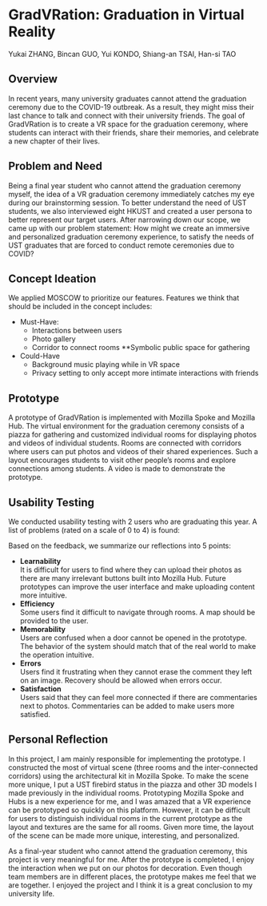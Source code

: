 # GradVRation: Graduation in Virtual Reality

Yukai ZHANG, Bincan GUO, Yui KONDO, Shiang-an TSAI, Han-si TAO

## Overview
In recent years, many university graduates cannot attend the graduation ceremony due to the COVID-19 outbreak. As a result, they might miss their last chance to talk and connect with their university friends. The goal of GradVRation is to create a VR space for the graduation ceremony, where students can interact with their friends, share their memories, and celebrate a new chapter of their lives. 

## Problem and Need
Being a final year student who cannot attend the graduation ceremony myself, the idea of a VR graduation ceremony immediately catches my eye during our brainstorming session. To better understand the need of UST students, we also interviewed eight HKUST and created a user persona to better represent our target users. After narrowing down our scope, we came up with our problem statement: How might we create an immersive and personalized graduation ceremony experience, to satisfy the needs of UST graduates that are forced to conduct remote ceremonies due to COVID?

## Concept Ideation
We applied MOSCOW to prioritize our features. Features we think that should be included in the concept includes:
* Must-Have:
    * Interactions between users
    * Photo gallery
    * Corridor to connect rooms
    **Symbolic public space for gathering
* Could-Have
    * Background music playing while in VR space
    * Privacy setting to only accept more intimate interactions with friends

## Prototype
A prototype of GradVRation is implemented with Mozilla Spoke and Mozilla Hub. The virtual environment for the graduation ceremony consists of a piazza for gathering and customized individual rooms for displaying photos and videos of individual students. Rooms are connected with corridors where users can put photos and videos of their shared experiences. Such a layout encourages students to visit other people’s rooms and explore connections among students. A video is made to demonstrate the prototype.

## Usability Testing
We conducted usability testing with 2 users who are graduating this year. A list of problems (rated on a scale of 0 to 4) is found:

Based on the feedback, we summarize our reflections into 5 points:
* **Learnability**  
It is difficult for users to find where they can upload their photos as there are many irrelevant buttons built into Mozilla Hub. Future prototypes can improve the user interface and make uploading content more intuitive.
* **Efficiency**  
Some users find it difficult to navigate through rooms. A map should be provided to the user.
* **Memorability**  
Users are confused when a door cannot be opened in the prototype. The behavior of the system should match that of the real world to make the operation intuitive.
* **Errors**  
Users find it frustrating when they cannot erase the comment they left on an image. Recovery should be allowed when errors occur.
* **Satisfaction**  
Users said that they can feel more connected if there are commentaries next to photos. Commentaries can be added to make users more satisfied.


## Personal Reflection
In this project, I am mainly responsible for implementing the prototype. I constructed the most of virtual scene (three rooms and the inter-connected corridors) using the architectural kit in Mozilla Spoke. To make the scene more unique, I put a UST firebird status in the piazza and other 3D models I made previously in the individual rooms. Prototyping Mozilla Spoke and Hubs is a new experience for me, and I was amazed that a VR experience can be prototyped so quickly on this platform. However, it can be difficult for users to distinguish individual rooms in the current prototype as the layout and textures are the same for all rooms. Given more time, the layout of the scene can be made more unique, interesting, and personalized. 

As a final-year student who cannot attend the graduation ceremony, this project is very meaningful for me. After the prototype is completed, I enjoy the interaction when we put on our photos for decoration. Even though team members are in different places, the prototype makes me feel that we are together. I enjoyed the project and I think it is a great conclusion to my university life.
